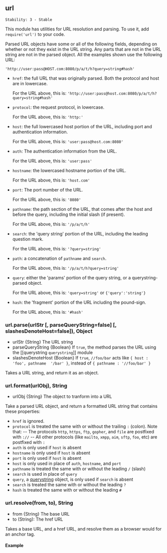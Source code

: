 ## url

    Stability: 3 - Stable
    
This module has utilities for URL resolution and parsing. To use it, add `require('url')` to your code.

Parsed URL objects have some or all of the following fields, depending on whether or not they exist in the URL string. Any parts that are not in the URL string are not in the parsed object. All the examples shown use the following URL:

`'http://user:pass@HOST.com:8080/p/a/t/h?query=string#hash'`

* `href`: the full URL that was originally parsed. Both the protocol and host are in lowercase.

  For the URL above, this is: `'http://user:pass@host.com:8080/p/a/t/h?query=string#hash'`
  
* `protocol`: the request protocol, in lowercase.

  For the URL above, this is: `'http:'`
  
* `host`: the full lowercased host portion of the URL, including port and authentication information.

  For the URL above, this is: `'user:pass@host.com:8080'`
  
* `auth`: The authentication information from the URL.

  For the URL above, this is: `'user:pass'`
  
* `hostname`: the lowercased hostname portion of the URL.

  For the URL above, this is: `'host.com'`
  
* `port`: The port number of the URL.

  For the URL above, this is: `'8080'`
  
* `pathname`: the path section of the URL, that comes after the host and before the query, including the initial slash (if present).

  For the URL above, this is: `'/p/a/t/h'`
  
* `search`: the 'query string' portion of the URL, including the leading question mark.

  For the URL above, this is: `'?query=string'`
  
* `path`: a concatenation of `pathname` and `search`.

  For the URL above, this is: `'/p/a/t/h?query=string'`
  
* `query`: either the 'params' portion of the query string, or a querystring-parsed object.

  For the URL above, this is: `'query=string'` or `{'query':'string'}`
  
* `hash`: the 'fragment' portion of the URL including the pound-sign.

  For the URL above, this is: `'#hash'`




### url.parse(urlStr [, parseQueryString=false] [, slashesDenoteHost=false]), Object
- urlStr {String}  The URL string
- parseQueryString {Boolean}  If `true`, the method parses the URL using the [[querystring `querystring`]] module
- slashesDenoteHost {Boolean}  If `true`, `//foo/bar` acts like `{ host : 'foo', pathname  '/bar' }`, instead of `{ pathname : '//foo/bar' }`

Takes a URL string, and return it as an object.

 


### url.format(urlObj), String
 - urlObj {String}  The object to tranform into a URL

Take a parsed URL object, and return a formatted URL string that contains these properties:

* `href` is ignored.
* `protocol` is treated the same with or without the trailing `:` (colon). Note that:
  -- The protocols `http`, `https`, `ftp`, `gopher`, and `file` are postfixed with `://`
  -- All other protocols (like `mailto`, `xmpp`, `aim`, `sftp`, `foo`, etc) are postfixed with `:`
* `auth` is only used if `host` is absent
* `hostname` is only used if `host` is absent
* `port` is only used if `host` is absent
* `host` is only used in place of `auth`, `hostname`, and `port`
* `pathname` is treated the same with or without the leading `/` (slash)
* `search` is used in place of `query`
* `query`, a [querystring](querystring.html) object, is only used if `search` is absent
* `search` is treated the same with or without the leading `?` 
* `hash` is treated the same with or without the leading `#` 

 


### url.resolve(from, to), String
- from {String}  The base URL
- to  (String): The href URL

Takes a base URL, and a href URL, and resolve them as a browser would for an anchor tag.

#### Example
	
<script src='http://snippets.c9.io/github.com/c9/nodemanual.org-examples/nodejs_ref_guide/url/url.resolve.js?linestart=3&lineend=0&showlines=false' defer='defer'></script>
 

